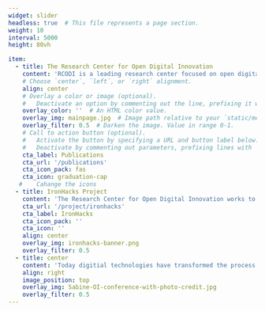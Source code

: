 ```yaml
---
widget: slider
headless: true  # This file represents a page section.
weight: 10
interval: 5000
height: 80vh

item:
  - title: The Research Center for Open Digital Innovation
    content: 'RCODI is a leading research center focused on open digital innovation comprised of computational social scientists designing and studying platforms, crowds and AI. '
    # Choose `center`, `left`, or `right` alignment.
    align: center
    # Overlay a color or image (optional).
    #   Deactivate an option by commenting out the line, prefixing it with `#`.
    overlay_color: ''  # An HTML color value.
    overlay_img: mainpage.jpg  # Image path relative to your `static/media/` folder
    overlay_filter: 0.5  # Darken the image. Value in range 0-1.
    # Call to action button (optional).
    #   Activate the button by specifying a URL and button label below.
    #   Deactivate by commenting out parameters, prefixing lines with `#`.
    cta_label: Publications
    cta_url: '/publications'
    cta_icon_pack: fas
    cta_icon: graduation-cap
   #    Cahange the icons
  - title: IronHacks Project
    content: 'The Research Center for Open Digital Innovation works to bring the future today by studying open source systems and the innovation therein.'
    cta_url: '/project/ironhacks'
    cta_label: IronHacks
    cta_icon_pack: ''
    cta_icon: ''
    align: center
    overlay_img: ironhacks-banner.png
    overlay_filter: 0.5
  - title: center
    content: 'Today digitial technologies have transformed the process and the outcome of innovation. More decentralized innovation ecosystems have emerged in which a diverse set of actors co-create novel solutions to solve complex problems in areas such healthcare, regional development, financial services, and smart manufacturing.'
    align: right
    image_position: top
    overlay_img: Sabine-OI-conference-with-photo-credit.jpg
    overlay_filter: 0.5
---
```


